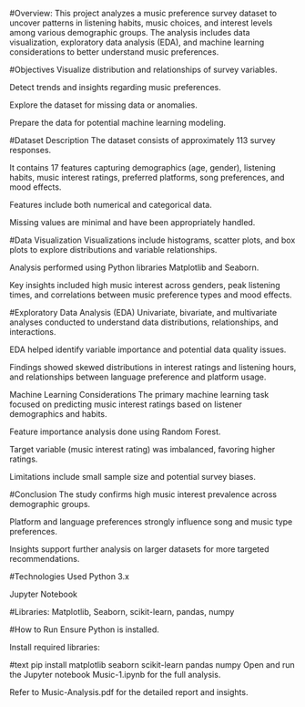 
#Overview:
This project analyzes a music preference survey dataset to uncover patterns in listening habits, music choices, and interest levels among various demographic groups. The analysis includes data visualization, exploratory data analysis (EDA), and machine learning considerations to better understand music preferences.

#Objectives
Visualize distribution and relationships of survey variables.

Detect trends and insights regarding music preferences.

Explore the dataset for missing data or anomalies.

Prepare the data for potential machine learning modeling.

#Dataset Description
The dataset consists of approximately 113 survey responses.

It contains 17 features capturing demographics (age, gender), listening habits, music interest ratings, preferred platforms, song preferences, and mood effects.

Features include both numerical and categorical data.

Missing values are minimal and have been appropriately handled.

#Data Visualization
Visualizations include histograms, scatter plots, and box plots to explore distributions and variable relationships.

Analysis performed using Python libraries Matplotlib and Seaborn.

Key insights included high music interest across genders, peak listening times, and correlations between music preference types and mood effects.

#Exploratory Data Analysis (EDA)
Univariate, bivariate, and multivariate analyses conducted to understand data distributions, relationships, and interactions.

EDA helped identify variable importance and potential data quality issues.

Findings showed skewed distributions in interest ratings and listening hours, and relationships between language preference and platform usage.

Machine Learning Considerations
The primary machine learning task focused on predicting music interest ratings based on listener demographics and habits.

Feature importance analysis done using Random Forest.

Target variable (music interest rating) was imbalanced, favoring higher ratings.

Limitations include small sample size and potential survey biases.

#Conclusion
The study confirms high music interest prevalence across demographic groups.

Platform and language preferences strongly influence song and music type preferences.

Insights support further analysis on larger datasets for more targeted recommendations.

#Technologies Used
Python 3.x

Jupyter Notebook

#Libraries: Matplotlib, Seaborn, scikit-learn, pandas, numpy

#How to Run
Ensure Python is installed.

Install required libraries:

#text
pip install matplotlib seaborn scikit-learn pandas numpy
Open and run the Jupyter notebook Music-1.ipynb for the full analysis.

Refer to Music-Analysis.pdf for the detailed report and insights.
